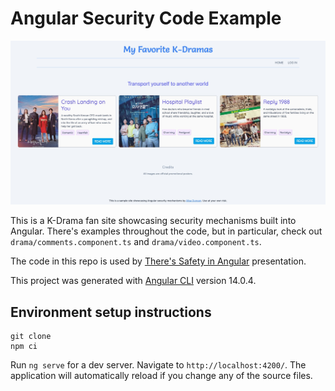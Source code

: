 # Angular Security Code Example

![screenshot of the running application](cover.jpg)

This is a K-Drama fan site showcasing security mechanisms built into Angular. There's examples throughout the code, but in particular, check out `drama/comments.component.ts` and `drama/video.component.ts`.

The code in this repo is used by [There's Safety in Angular](https://theressafetyinangular.alisaduncan.dev/) presentation.

This project was generated with [Angular CLI](https://github.com/angular/angular-cli) version 14.0.4.

## Environment setup instructions

```console
git clone 
npm ci
```

Run `ng serve` for a dev server. Navigate to `http://localhost:4200/`. The application will automatically reload if you change any of the source files.

